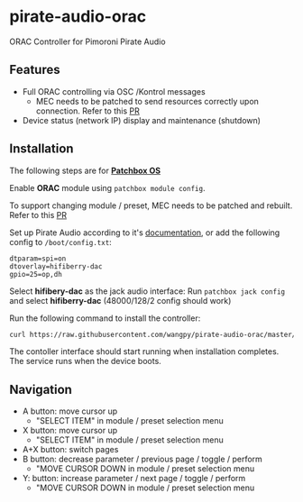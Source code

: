 # pirate-audio-orac
ORAC Controller for Pimoroni Pirate Audio

## Features
* Full ORAC controlling via OSC /Kontrol messages
  - MEC needs to be patched to send resources correctly upon connection. Refer to this [PR](https://github.com/TheTechnobear/MEC/pull/23)
* Device status (network IP) display and maintenance (shutdown)

## Installation
The following steps are for [**Patchbox OS**](https://blokas.io/patchbox-os/)

Enable **ORAC** module using `patchbox module config`.

To support changing module / preset, MEC needs to be patched and rebuilt. Refer to this [PR](https://github.com/TheTechnobear/MEC/pull/23)

Set up Pirate Audio according to it's [documentation](https://github.com/pimoroni/pirate-audio), or add the following config to `/boot/config.txt`:
```
dtparam=spi=on
dtoverlay=hifiberry-dac
gpio=25=op,dh
```

Select **hifibery-dac** as the jack audio interface: Run `patchbox jack config` and select **hifiberry-dac** (48000/128/2 config should work)

Run the following command to install the controller:
```sh
curl https://raw.githubusercontent.com/wangpy/pirate-audio-orac/master/install.sh | sh
```

The contoller interface should start running when installation completes. The service runs when the device boots.

## Navigation
* A button: move cursor up
  - "SELECT ITEM" in module / preset selection menu
* X button: move cursor up 
  - "SELECT ITEM" in module / preset selection menu
* A+X button: switch pages
* B button: decrease parameter / previous page / toggle / perform 
  - "MOVE CURSOR DOWN in module / preset selection menu
* Y: button: increase parameter / next page / toggle / perform 
  - "MOVE CURSOR DOWN in module / preset selection menu
